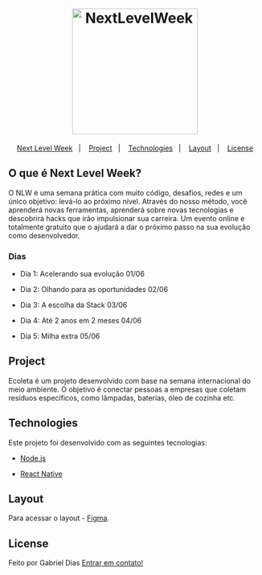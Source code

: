 <h1 align="center">
    <img alt="NextLevelWeek" title="#NextLevelWeek" src="https://raw.githubusercontent.com/DanielObara/NLW-1.0/c1a0101ed305530362b5120721c02f52a0026a29/.github/logo.svg" width="250px" />
</h1>

<p align="center">
  <a href="#-nlw">Next Level Week</a>&nbsp;&nbsp;&nbsp;|&nbsp;&nbsp;&nbsp;
  <a href="#-project">Project</a>&nbsp;&nbsp;&nbsp;|&nbsp;&nbsp;&nbsp;
  <a href="#rocket-Technologies">Technologies</a>&nbsp;&nbsp;&nbsp;|&nbsp;&nbsp;&nbsp;
  <a href="#-layout">Layout</a>&nbsp;&nbsp;&nbsp;|&nbsp;&nbsp;&nbsp;
  <a href="#memo-license">License</a>
</p>

## O que é Next Level Week?

O NLW é uma semana prática com muito código, desafios, redes e um único objetivo: levá-lo ao próximo nível.
Através do nosso método, você aprenderá novas ferramentas, aprenderá sobre novas tecnologias e descobrirá hacks que irão impulsionar sua carreira.
Um evento online e totalmente gratuito que o ajudará a dar o próximo passo na sua evolução como desenvolvedor.

### Dias

- Dia 1: Acelerando sua evolução 01/06

- Dia 2: Olhando para as oportunidades 02/06

- Dia 3: A escolha da Stack 03/06

- Dia 4: Até 2 anos em 2 meses 04/06

- Dia 5: Milha extra 05/06

## Project

Ecoleta é um projeto desenvolvido com base na semana internacional do meio ambiente.
O objetivo é conectar pessoas a empresas que coletam resíduos específicos, como lâmpadas, baterias, óleo de cozinha etc.

## Technologies

Este projeto foi desenvolvido com as seguintes tecnologias:

- [Node.js](https://nodejs.org/en/)

- [React Native](https://reactnative.dev/)

## Layout

Para acessar o layout - [Figma](https://www.figma.com/file/1SxgOMojOB2zYT0Mdk28lB/).

## License

Feito por Gabriel Dias [Entrar em contato!](https://www.linkedin.com/in/gabriel-dias-990472190/)